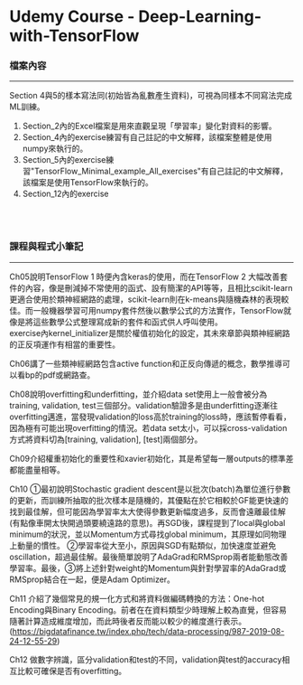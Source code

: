 # Udemy Course - Deep-Learning-with-TensorFlow

### 檔案內容
---
Section 4與5的樣本寫法同(初始皆為亂數產生資料)，可視為同樣本不同寫法完成ML訓練。

1. Section_2內的Excel檔案是用來直觀呈現「學習率」變化對資料的影響。 <br>
2. Section_4內的exercise練習有自己註記的中文解釋，該檔案整體是使用numpy來執行的。  <br>
3. Section_5內的exercise練習"TensorFlow_Minimal_example_All_exercises"有自己註記的中文解釋，該檔案是使用TensorFlow來執行的。  <br>
4. Section_12內的exercise
<br>
<br>

### 課程與程式小筆記
---
Ch05說明TensorFlow 1 時便內含keras的使用，而在TensorFlow 2 大幅改善套件的內容，像是刪減掉不常使用的函式、設有簡潔的API等等，且相比scikit-learn更適合使用於類神經網路的處理，scikit-learn則在k-means與隨機森林的表現較佳。而一般機器學習可用numpy套件然後以數學公式的方法實作，TensorFlow就像是將這些數學公式整理寫成新的套件和函式供人呼叫使用。<br>
exercise內kernel_initializer是關於權值初始化的設定，其未來章節與類神經網路的正反項運作有相當的重要性。

Ch06講了一些類神經網路包含active function和正反向傳遞的概念，數學推導可以看bp的pdf或網路查。

Ch08說明overfitting和underfitting，並介紹data set使用上一般會被分為training, validation, test三個部分。validation驗證多是由underfitting逐漸往overfitting邁進，當發現validation的loss高於training的loss時，應該暫停看看，因為極有可能出現overfitting的情況。若data set太小，可以採cross-validation方式將資料切為[training, validation], [test]兩個部分。

Ch09介紹權重初始化的重要性和xavier初始化，其是希望每一層outputs的標準差都能盡量相等。

Ch10 ①最初說明Stochastic gradient descent是以批次(batch)為單位進行參數的更新，而訓練所抽取的批次樣本是隨機的，其優點在於它相較於GF能更快速的找到最佳解，但可能因為學習率太大使得參數更新幅度過多，反而會遠離最佳解(有點像車開太快開過頭要繞遠路的意思)。再SGD後，課程提到了local與global minimum的狀況，並以Momentum方式尋找global minimum，其原理如同物理上動量的慣性。 ②學習率從大至小，原因與SGD有點類似，加快速度並避免oscillation，超過最佳解。最後簡單說明了AdaGrad和RMSprop兩者能動態改善學習率。最後，③將上述針對weight的Momentum與針對學習率的AdaGrad或RMSprop結合在一起，便是Adam Optimizer。

Ch11 介紹了幾個常見的規一化方式和將資料做編碼轉換的方法：One-hot Encoding與Binary Encoding。前者在在資料類型少時理解上較為直覺，但容易隨著計算造成維度增加，而此時後者反而能以較少的維度進行表示。(https://bigdatafinance.tw/index.php/tech/data-processing/987-2019-08-24-12-55-29)

Ch12 做數字辨識，區分validation和test的不同，validation與test的accuracy相互比較可確保是否有overfitting。